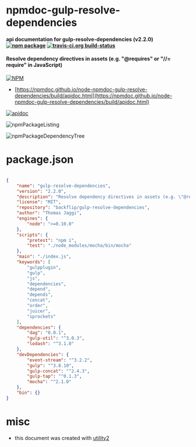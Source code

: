# npmdoc-gulp-resolve-dependencies

#### api documentation for  gulp-resolve-dependencies (v2.2.0)  [![npm package](https://img.shields.io/npm/v/npmdoc-gulp-resolve-dependencies.svg?style=flat-square)](https://www.npmjs.org/package/npmdoc-gulp-resolve-dependencies) [![travis-ci.org build-status](https://api.travis-ci.org/npmdoc/node-npmdoc-gulp-resolve-dependencies.svg)](https://travis-ci.org/npmdoc/node-npmdoc-gulp-resolve-dependencies)

#### Resolve dependency directives in assets (e.g. "@requires" or "//= require" in JavaScript)

[![NPM](https://nodei.co/npm/gulp-resolve-dependencies.png?downloads=true&downloadRank=true&stars=true)](https://www.npmjs.com/package/gulp-resolve-dependencies)

- [https://npmdoc.github.io/node-npmdoc-gulp-resolve-dependencies/build/apidoc.html](https://npmdoc.github.io/node-npmdoc-gulp-resolve-dependencies/build/apidoc.html)

[![apidoc](https://npmdoc.github.io/node-npmdoc-gulp-resolve-dependencies/build/screenCapture.buildCi.browser.%252Ftmp%252Fbuild%252Fapidoc.html.png)](https://npmdoc.github.io/node-npmdoc-gulp-resolve-dependencies/build/apidoc.html)

![npmPackageListing](https://npmdoc.github.io/node-npmdoc-gulp-resolve-dependencies/build/screenCapture.npmPackageListing.svg)

![npmPackageDependencyTree](https://npmdoc.github.io/node-npmdoc-gulp-resolve-dependencies/build/screenCapture.npmPackageDependencyTree.svg)



# package.json

```json

{
    "name": "gulp-resolve-dependencies",
    "version": "2.2.0",
    "description": "Resolve dependency directives in assets (e.g. \"@requires\" or \"//= require\" in JavaScript)",
    "license": "MIT",
    "repository": "backflip/gulp-resolve-dependencies",
    "author": "Thomas Jaggi",
    "engines": {
        "node": ">=0.10.0"
    },
    "scripts": {
        "pretest": "npm i",
        "test": "./node_modules/mocha/bin/mocha"
    },
    "main": "./index.js",
    "keywords": [
        "gulpplugin",
        "gulp",
        "js",
        "dependencies",
        "depend",
        "depends",
        "concat",
        "order",
        "juicer",
        "sprockets"
    ],
    "dependencies": {
        "dag": "0.0.1",
        "gulp-util": "^3.0.3",
        "lodash": "^3.1.0"
    },
    "devDependencies": {
        "event-stream": "^3.2.2",
        "gulp": "^3.8.10",
        "gulp-concat": "^2.4.3",
        "gulp-tap": "^0.1.3",
        "mocha": "^2.1.0"
    },
    "bin": {}
}
```



# misc
- this document was created with [utility2](https://github.com/kaizhu256/node-utility2)
